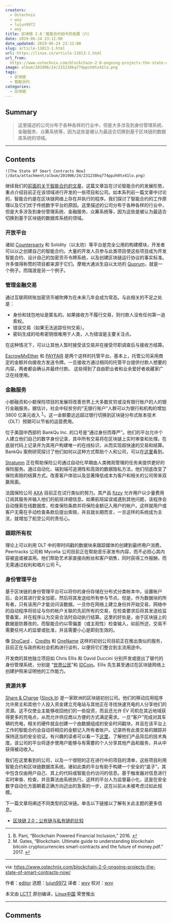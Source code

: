 ```yaml
---
creators:
  - Ostechnix
  - wxy
  - lujun9972
  - wxy
title: 区块链 2.0：智能合约如今的发展（六）
date: 2019-06-24 23:12:00
date_updated: 2019-06-24 23:12:00
slug: article-11013-1.html
url: https://linux.cn/article-11013-1.html
url_from: 
  https://www.ostechnix.com/blockchain-2-0-ongoing-projects-the-state-of-smart-contracts-now/
image: album/201906/24/231238kq774ppzh0tx41lo.png
tags:
  - 区块链
  - 智能合约
categories:
  - 区块链
---
```


## Summary

> 这里描述的公司分布于各种各样的行业中，但是大多涉及到身份管理系统、金融服务、众筹系统等，因为这些是被认为最适合切换到基于区块链的数据库系统的领域。

***

<!-- more -->

## Contents

`![The State Of Smart Contracts Now](/data/attachment/album/201906/24/231238kq774ppzh0tx41lo.png)`

继续我们的[前面的关于智能合约的文章](https://linux.cn/article-10956-1.html)，这篇文章旨在讨论智能合约的发展形势，重点介绍目前正在该领域进行开发的一些项目和公司。如本系列前一篇文章中讨论的，智能合约是在区块链网络上存在并执行的程序。我们探讨了智能合约的工作原理以及它们优于传统数字平台的原因。这里描述的公司分布于各种各样的行业中，但是大多涉及到身份管理系统、金融服务、众筹系统等，因为这些是被认为最适合切换到基于区块链的数据库系统的领域。

### 开放平台

诸如 [Counterparty](https://counterparty.io/platform/) 和 Solidity（以太坊）等平台是完全公用的构建模块，开发者可以以之创建自己的智能合约。大量的开发人员参与此类项目使这些项目成为开发智能合约、设计自己的加密货币令牌系统，以及创建区块链运行协议的事实标准。许多值得称赞的项目都来源于它们。摩根大通派生自以太坊的 [Quorum](https://www.jpmorgan.com/global/Quorum)，就是一个例子。而瑞波是另一个例子。

### 管理金融交易

通过互联网转账加密货币被吹捧为在未来几年会成为常态。与此相关的不足之处是：

* 身份和钱包地址是匿名的。如果接收方不履行交易，则付款人没有任何第一追索权。
* 错误交易（如果无法追踪任何交易）。
* 密码生成的哈希密钥很难用于人类，人为错误是主要关注点。

在这种情况下，可以让其他人暂时接受该交易并在接受尽职调查后与接收方结算。

[EscrowMyEther](http://escrowmyether.com/) 和 [PAYFAIR](https://payfair.io/) 是两个这样的托管平台。基本上，托管公司采用商定的金额并向接收方发送令牌。一旦接收方通过相同的托管平台提供付款人想要的内容，两者都会确认并最终付款。 这些得到了自由职业者和业余爱好者收藏家广泛在线使用。

### 金融服务

小额融资和小额保险项目的发展将改善世界上大多数贫穷或没有银行账户的人的银行金融服务。据估计，社会中较贫穷的“无银行账户”人群可以为银行和机构的增加 3800 亿美元收入 <sup id="fnref1"> <a href="#fn1" rel="footnote">  1 </a></sup>。这一金额要远远超过银行切换到区块链分布式账本技术（DLT）预期可以节省的运营费用。

位于美国中西部的 BankQu Inc. 的口号是“通过身份而尊严”。他们的平台允许个人建立他们自己的数字身份记录，其中所有交易将在区块链上实时审查和处理。在底层代码上记录并为其用户构建唯一的在线标识，从而实现超快速的交易和结算。BankQu 案例研究探讨了他们如何以这种方式帮助个人和公司，可以在[这里](https://banqu.co/case-study/)看到。

[Stratumn](https://stratumn.com/business-case/insurance-claim-automation-across-europe/) 正在帮助保险公司通过自动化早期由人类微观管理的任务来提供更好的保险服务。通过自动化、端到端可追溯性和高效的数据隐私方法，他们彻底改变了保险索赔的结算方式。改善客户体验以及显著降低成本为客户和相关的公司带来双赢局面。

法国保险公司 [AXA](https://group.axa.com/en/newsroom/news/axa-goes-blockchain-with-fizzy) 目前正在试行类似的努力。其产品 [fizzy](https://fizzy.axa/en-gb/) 允许用户以少量费用订阅其服务并输入他们的航班详细信息。如果航班延误或遇到其他问题，该程序会自动搜索在线数据库，检查保险条款并将保险金额记入用户的帐户。这样就用户或客户无需在手动检查条款后提出索赔，并且就长期而言，一旦这样的系统成为主流，就增加了航空公司的责任心。

### 跟踪所有权

理论上可以利用 DLT 中的带时间戳的数据块来跟踪媒体的创建到最终用户消费。Peertracks 公司和 Mycelia 公司目前正在帮助音乐家发布内容，而不必担心其内容被盗或被滥用。他们帮助艺术家直接向粉丝和客户销售，同时获得工作报酬，而无需通过权利和唱片公司 <sup id="fnref2"> <a href="#fn2" rel="footnote">  2 </a></sup>。

### 身份管理平台

基于区块链的身份管理平台可以将你的身份存储在分布式分类帐本中。设置帐户后，会对其进行安全加密，然后将其发送给所有参与节点。但是，作为数据块的所有者，只有该用户才能访问该数据。一旦你在网络上建立身份并开始交易，网络中的自动程序将验证与你的帐户关联的先前所有的交易，在检查要求后将其发送给监管备案，并在程序认为交易合法时自动执行结算。这里的好处是，由于区块链上的数据是防篡改的，而智能合约以零偏差（或主观性）检查输入，如前所述，交易不需要任何人的监督或批准，并且需要小心是即刻生效的。

像 [ShoCard](https://techcrunch.com/2015/05/05/shocard-is-a-digital-identity-card-on-the-blockchain/) 、[Credits](https://techcrunch.com/2014/10/31/your-next-passport-could-be-on-the-blockchain/) 和 [OneName](https://wiki.namecoin.org/index.php?title=OneName) 这样的初创公司目前正在推出类似的服务，目前正在与政府和社会机构进行谈判，以便将它们整合到主流用途中。

开发商的其他独立项目如 Chris Ellis 和 David Duccini 分别开发或提出了替代的身份管理系统，分别是 “[世界公民](https://github.com/MrChrisJ/World-Citizenship)”和 [IDCoin](https://github.com/IDCoin/IDCoin)。Ellis 先生甚至通过在区块链网络上创建护照来证明他的工作能力。

### 资源共享

[Share & Charge](https://blog.slock.it/share-charge-launches-its-app-on-boards-over-1-000-charging-stations-on-the-blockchain-ba8275390309) ([Slock.It](https://slock.it/)) 是一家欧洲的区块链初创公司。他们的移动应用程序允许房主和其他个人投入资金建立充电站与其他正在寻找快速充电的人分享他们的资源。这不仅使业主能够收回他们的一些投资，而且还允许 EV 司机在其近地域获得更多的充电点，从而允许供应商以方便的方式满足需求。一旦“客户”完成对其车辆的充电，相关的硬件就会创建一个由数据组成的安全时间戳块，并且在该平台上工作的智能合约会自动将相应的金额记入所有者账户。记录所有此类交易的跟踪并保持适当的安全验证。有兴趣的读者可以看一下[这里](https://blog.slock.it/share-charge-smart-contracts-the-technical-angle-58b93ce80f15)，了解他们产品背后的技术角度。该公司的平台将逐步使用户能够与有需要的个人分享其他产品和服务，并从中获得被动收入。

我们在这里看到的公司，以及一个很短的正在进行中的项目的清单，这些项目利用智能合约和区块链数据库系统。诸如此类的平台有助于构建一个安全的“盒子”，其中包含仅由用户自己、其上的代码或智能合约访问的信息。基于触发器对信息进行实时审查、检查，并且算法由系统执行。这样的平台人为监督最小化，这是在安全数字自动化方面朝着正确方向迈出的急需的一步，这在以前从未被考虑过如此规模。

下一篇文章将阐述不同类型的区块链。单击以下链接以了解有关此主题的更多信息。

* [区块链 2.0：公有链与私有链的比较](https://www.ostechnix.com/blockchain-2-0-public-vs-private-blockchain-comparison/)

---

1. B. Pani, “Blockchain Powered Financial Inclusion,” 2016. [↩](#fnref1)
2. M. Gates, “Blockchain. Ultimate guide to understanding blockchain bitcoin cryptocurrencies smart-contracts and the future of money.pdf.” 2017. [↩](#fnref2)

---

via: <https://www.ostechnix.com/blockchain-2-0-ongoing-projects-the-state-of-smart-contracts-now/>

作者：[editor](https://www.ostechnix.com/author/editor/) 选题：[lujun9972](https://github.com/lujun9972) 译者：[wxy](https://github.com/wxy) 校对：[wxy](https://github.com/wxy)

本文由 [LCTT](https://github.com/LCTT/TranslateProject) 原创编译，[Linux中国](https://linux.cn/) 荣誉推出

***

## Comments
